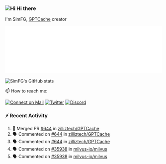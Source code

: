 ### <img src='https://qpluspicture.oss-cn-beijing.aliyuncs.com/6LjjQA/Hi.gif' alt='Hi' width="24"/> Hi there

I'm SimFG, [GPTCache](https://github.com/zilliztech/GPTCache) creator

![Metrics 👋](/metrics.plugin.followup.user.svg)

![SimFG's GitHub stats](https://github-readme-stats.vercel.app/api?username=SimFG&show_icons=true&theme=radical&count_private=true)

📫 How to reach me:

[![Connect on Mail](https://img.shields.io/badge/Ask%20me-anything-1abc9c.svg)](mailto:1142838399@qq.com)
[![Twitter](https://img.shields.io/twitter/follow/FogSim?style=social)](https://twitter.com/FogSim)
[![Discord](https://img.shields.io/discord/1092648432495251507?label=Discord&logo=discord)](https://discord.gg/Q8C6WEjSWV)

### :zap: Recent Activity

<!--START_SECTION:activity-->
1. 🎉 Merged PR [#644](https://github.com/zilliztech/GPTCache/pull/644) in [zilliztech/GPTCache](https://github.com/zilliztech/GPTCache)
2. 🗣 Commented on [#644](https://github.com/zilliztech/GPTCache/issues/644) in [zilliztech/GPTCache](https://github.com/zilliztech/GPTCache)
3. 🗣 Commented on [#644](https://github.com/zilliztech/GPTCache/issues/644) in [zilliztech/GPTCache](https://github.com/zilliztech/GPTCache)
4. 🗣 Commented on [#35938](https://github.com/milvus-io/milvus/issues/35938) in [milvus-io/milvus](https://github.com/milvus-io/milvus)
5. 🗣 Commented on [#35938](https://github.com/milvus-io/milvus/issues/35938) in [milvus-io/milvus](https://github.com/milvus-io/milvus)
<!--END_SECTION:activity-->

